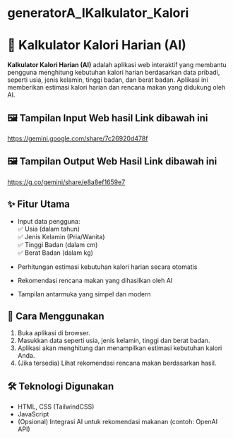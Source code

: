 # generatorA_IKalkulator_Kalori
# 🍓 Kalkulator Kalori Harian (AI)

**Kalkulator Kalori Harian (AI)** adalah aplikasi web interaktif yang membantu pengguna menghitung kebutuhan kalori harian berdasarkan data pribadi, seperti usia, jenis kelamin, tinggi badan, dan berat badan. Aplikasi ini memberikan estimasi kalori harian dan rencana makan yang didukung oleh AI.

## 🖼️ Tampilan Input Web hasil Link dibawah ini
https://gemini.google.com/share/7c26920d478f

## 🖼️ Tampilan Output Web Hasil Link dibawah ini
https://g.co/gemini/share/e8a8ef1659e7
 

## ✨ Fitur Utama

- Input data pengguna:  
  ✅ Usia (dalam tahun)  
  ✅ Jenis Kelamin (Pria/Wanita)  
  ✅ Tinggi Badan (dalam cm)  
  ✅ Berat Badan (dalam kg)

- Perhitungan estimasi kebutuhan kalori harian secara otomatis
- Rekomendasi rencana makan yang dihasilkan oleh AI
- Tampilan antarmuka yang simpel dan modern

## 🚀 Cara Menggunakan

1. Buka aplikasi di browser.
2. Masukkan data seperti usia, jenis kelamin, tinggi dan berat badan.
3. Aplikasi akan menghitung dan menampilkan estimasi kebutuhan kalori Anda.
4. (Jika tersedia) Lihat rekomendasi rencana makan berdasarkan hasil.

## 🛠 Teknologi Digunakan

- HTML, CSS (TailwindCSS)
- JavaScript
- (Opsional) Integrasi AI untuk rekomendasi makanan (contoh: OpenAI API)




